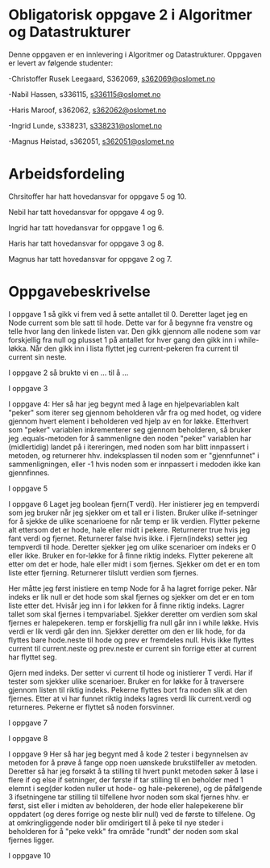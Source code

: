 # Obligatorisk oppgave 2 i Algoritmer og Datastrukturer

Denne oppgaven er en innlevering i Algoritmer og Datastrukturer. 
Oppgaven er levert av følgende studenter:

-Christoffer Rusek Leegaard, S362069, s362069@oslomet.no

-Nabil Hassen, s336115, s336115@oslomet.no

-Haris Maroof, s362062, s362062@oslomet.no

-Ingrid Lunde, s338231, s338231@oslomet.no

-Magnus Høistad, s362051, s362051@oslomet.no


# Arbeidsfordeling

Chrsitoffer har hatt hovedansvar for oppgave 5 og 10.

Nebil har tatt hovedansvar for oppgave 4 og 9.

Ingrid har tatt hovedansvar for oppgave 1 og 6.

Haris har tatt hovedansvar for oppgave 3 og 8.

Magnus har tatt hovedansvar for oppgave 2 og 7.

# Oppgavebeskrivelse

I oppgave 1 så gikk vi frem ved å sette antallet til 0. Deretter laget jeg en Node current som ble satt til hode.
Dette var for å begynne fra venstre og telle hvor lang den linkede listen var. Den gikk gjennom alle nodene som 
var forskjellig fra null og plusset 1 på antallet for hver gang den gikk inn i while-løkka. Når den gikk inn i lista
flyttet jeg current-pekeren fra current til current sin neste. 

I oppgave 2 så brukte vi en ... til å ...

I oppgave 3

I oppgave 4:
Her så har jeg begynt med å lage en hjelpevariablen kalt "peker" som iterer seg gjennom beholderen vår fra og med hodet, 
og videre gjennom hvert element i beholderen ved hjelp av en for løkke. Etterhvert som "peker" variablen inkrementerer seg gjennom beholderen,
så bruker jeg .equals-metoden for å sammenligne den noden "peker" variablen har (midlertidig) landet på i itereringen, med noden som har blitt innpassert i metoden, 
og returnerer hhv. indeksplassen til noden som er "gjennfunnet" i sammenligningen, eller -1 hvis noden som er innpassert i medoden ikke kan gjennfinnes. 

I oppgave 5
 
I oppgave 6
Laget jeg boolean fjern(T verdi). Her inistierer jeg en tempverdi som jeg bruker når jeg sjekker om et tall er i listen. 
Bruker ulike if-setninger for å sjekke de ulike scenarioene for når temp er lik verdien. Flytter pekerne alt ettersom det er 
hode, hale eller midt i pekere. Returnerer true hvis jeg fant verdi og fjernet. Returnerer false hvis ikke. i Fjern(indeks) setter jeg
tempverdi til hode. Deretter sjekker jeg om ulike scenarioer om indeks er 0 eller ikke. Bruker en for-løkke for å finne riktig indeks. 
Flytter pekerene alt etter om det er hode, hale eller midt i som fjernes. Sjekker om det er en tom liste etter fjerning. 
Returnerer tilslutt verdien som fjernes. 

Her måtte jeg først inistiere en temp Node for å ha
lagret forrige peker. Når indeks er lik null er det hode som skal fjernes og sjekker om det er en tom liste etter det.
Hvisår jeg inn i for løkken for å finne riktig indeks. Lagrer tallet som skal fjernes i tempvariabel. 
Sjekker deretter om verdien som skal fjernes er halepekeren. temp er forskjellig fra null går inn i while løkke. Hvis verdi er lik verdi går den inn.
Sjekker deretter om den er lik hode, for da flyttes bare hode.neste til hode og prev er fremdeles null. Hvis ikke
flyttes current til current.neste og prev.neste er current sin forrige etter at current har flyttet seg.

Gjern med indeks. Der setter vi current til hode og inistierer T verdi. Har if tester som sjekker ulike scenarioer.
Bruker en for løkke for å traversere gjennom listen til riktig indeks. Pekerne flyttes bort fra noden slik at den
fjernes. Etter at vi har funnet riktig indeks lagres
verdi lik current.verdi og returneres. Pekerne er flyttet så noden forsvinner.

I oppgave 7

I oppgave 8


I oppgave 9
Her så har jeg begynt med å kode 2 tester i begynnelsen av metoden for å prøve å fange opp noen uønskede brukstilfeller av metoden. 
Deretter så har jeg forsøkt å ta stilling til hvert punkt metoden søker å løse i flere if og else if setninger, der første if
tar stilling til en beholder med 1 elemnt i seg(der koden nuller ut hode- og hale-pekerene), og de påfølgende 3 ifsetningene tar stilling til 
tilfellene hvor noden som skal fjernes hhv. er først, sist eller i midten av beholderen, der hode eller halepekerene blir oppdatert (og deres forrige og neste blir null) ved de første to tilfelene.
Og at omkringliggende noder blir omdirigert til å peke til nye steder i beholderen for å "peke vekk" fra område "rundt" der noden som skal fjernes ligger. 


I oppgave 10



